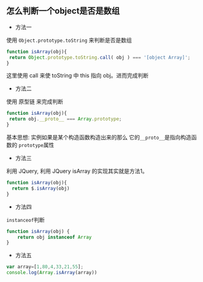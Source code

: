## 怎么判断一个object是否是数组

- 方法一

使用 `Object.prototype.toString` 来判断是否是数组

```javascript
function isArray(obj){
 return Object.prototype.toString.call( obj ) === '[object Array]';
}
```

这里使用 call 来使 toString 中 this 指向 obj。进而完成判断

- 方法二

使用 原型链 来完成判断

```javascript
function isArray(obj){
 return obj.__proto__ === Array.prototype;
}
```

基本思想: 实例如果是某个构造函数构造出来的那么 它的`__proto__`是指向构造函数的 `prototype`属性

- 方法三

利用 JQuery, 利用 JQuery isArray 的实现其实就是方法1。

```javascript
function isArray(obj){
  return $.isArray(obj)
}
```

- 方法四

`instanceof`判断

```javascript
function isArray(obj) {
    return obj instanceof Array
}
```

- 方法五

```javascript
var array=[1,80,4,33,21,55];
console.log(Array.isArray(array))
```

